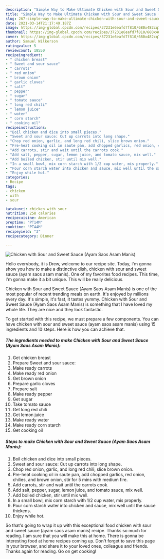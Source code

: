 ```yaml
---
description: "Simple Way to Make Ultimate Chicken with Sour and Sweet Sauce (Ayam Saos Asam Manis)"
title: "Simple Way to Make Ultimate Chicken with Sour and Sweet Sauce (Ayam Saos Asam Manis)"
slug: 267-simple-way-to-make-ultimate-chicken-with-sour-and-sweet-sauce-ayam-saos-asam-manis
date: 2021-03-14T21:17:40.187Z
image: https://img-global.cpcdn.com/recipes/37231e6eafd7f810/680x482cq70/chicken-with-sour-and-sweet-sauce-ayam-saos-asam-manis-recipe-main-photo.jpg
thumbnail: https://img-global.cpcdn.com/recipes/37231e6eafd7f810/680x482cq70/chicken-with-sour-and-sweet-sauce-ayam-saos-asam-manis-recipe-main-photo.jpg
cover: https://img-global.cpcdn.com/recipes/37231e6eafd7f810/680x482cq70/chicken-with-sour-and-sweet-sauce-ayam-saos-asam-manis-recipe-main-photo.jpg
author: Samuel Wilkerson
ratingvalue: 5
reviewcount: 18550
recipeingredient:
- " chicken breast"
- " Sweet and sour sauce"
- " carrots"
- " red onion"
- " brown onion"
- " garlic cloves"
- " salt"
- " pepper"
- " sugar"
- " tomato sauce"
- " long red chili"
- " lemon juice"
- " water"
- " corn starch"
- " cooking oil"
recipeinstructions:
- "Boil chicken and dice into small pieces."
- "Sweet and sour sauce: Cut up carrots into long shape."
- "Chop red onion, garlic, and long red chili, slice brown onion."
- "Pre-heat cooking oil in saute pan, add chopped garlics, red onion, chilies, and brown onion, stir for 5 mins with medium fire."
- "Add carrots, stir and wait until the carrots cook."
- "Add salt, pepper, sugar, lemon juice, and tomato sauce, mix well."
- "Add boiled chicken, stir until mix well."
- "In a small bowl, mix corn starch with 1/2 cup water, mis properly."
- "Pour corn starch water into chicken and sauce, mix well until the sauce thickens."
- "Enjoy while hot."
categories:
- Recipe
tags:
- chicken
- with
- sour

katakunci: chicken with sour 
nutrition: 258 calories
recipecuisine: American
preptime: "PT14M"
cooktime: "PT44M"
recipeyield: "3"
recipecategory: Dinner

---
```



![Chicken with Sour and Sweet Sauce (Ayam Saos Asam Manis)](https://img-global.cpcdn.com/recipes/37231e6eafd7f810/680x482cq70/chicken-with-sour-and-sweet-sauce-ayam-saos-asam-manis-recipe-main-photo.jpg)

Hello everybody, it is Drew, welcome to our recipe site. Today, I'm gonna show you how to make a distinctive dish, chicken with sour and sweet sauce (ayam saos asam manis). One of my favorites food recipes. This time, I'm gonna make it a bit unique. This will be really delicious.

Chicken with Sour and Sweet Sauce (Ayam Saos Asam Manis) is one of the most popular of recent trending meals on earth. It's enjoyed by millions every day. It's simple, it's fast, it tastes yummy. Chicken with Sour and Sweet Sauce (Ayam Saos Asam Manis) is something that I have loved my whole life. They are nice and they look fantastic.




To get started with this recipe, we must prepare a few components. You can have chicken with sour and sweet sauce (ayam saos asam manis) using 15 ingredients and 10 steps. Here is how you can achieve that.

<!--inarticleads1-->

##### The ingredients needed to make Chicken with Sour and Sweet Sauce (Ayam Saos Asam Manis):

1. Get  chicken breast
1. Prepare  Sweet and sour sauce:
1. Make ready  carrots
1. Make ready  red onion
1. Get  brown onion
1. Prepare  garlic cloves
1. Prepare  salt
1. Make ready  pepper
1. Get  sugar
1. Take  tomato sauce
1. Get  long red chili
1. Get  lemon juice
1. Make ready  water
1. Make ready  corn starch
1. Get  cooking oil




<!--inarticleads2-->

##### Steps to make Chicken with Sour and Sweet Sauce (Ayam Saos Asam Manis):

1. Boil chicken and dice into small pieces.
1. Sweet and sour sauce: Cut up carrots into long shape.
1. Chop red onion, garlic, and long red chili, slice brown onion.
1. Pre-heat cooking oil in saute pan, add chopped garlics, red onion, chilies, and brown onion, stir for 5 mins with medium fire.
1. Add carrots, stir and wait until the carrots cook.
1. Add salt, pepper, sugar, lemon juice, and tomato sauce, mix well.
1. Add boiled chicken, stir until mix well.
1. In a small bowl, mix corn starch with 1/2 cup water, mis properly.
1. Pour corn starch water into chicken and sauce, mix well until the sauce thickens.
1. Enjoy while hot.




So that's going to wrap it up with this exceptional food chicken with sour and sweet sauce (ayam saos asam manis) recipe. Thanks so much for reading. I am sure that you will make this at home. There is gonna be interesting food at home recipes coming up. Don't forget to save this page in your browser, and share it to your loved ones, colleague and friends. Thanks again for reading. Go on get cooking!
